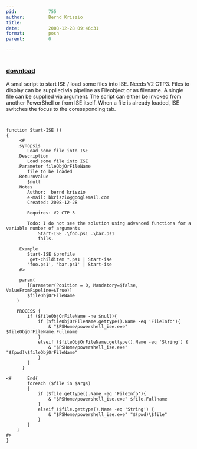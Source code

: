 ```yaml
---
pid:            755
author:         Bernd Kriszio
title:          
date:           2008-12-28 09:46:31
format:         posh
parent:         0

---
```


# 

### [download](Scripts\755.ps1)

A smal script to  start ISE / load some files into ISE. 
Needs V2 CTP3. Files to display can be supplied via pipeline as Fileobject or as filename. A single file can be supplied via argument. The script can either be invoked from another PowerShell or from ISE itself. When a file is already loaded, ISE switches the focus to the coressponding tab. 

```posh


function Start-ISE ()
{
     <#
    .synopsis
        Load some file into ISE
    .Description
        Load some file into ISE
    .Parameter fileObjOrFileName
        file to be loaded
    .ReturnValue
        $null
    .Notes
        Author:  bernd kriszio
        e-mail: bkriszio@googlemail.com
        Created: 2008-12-28
        
        Requires: V2 CTP 3
        
        Todo: I do not see the solution using advanced functions for a variable number of arguments
            Start-ISE .\foo.ps1 .\bar.ps1
            fails.

    .Example       
        Start-ISE $profile 
         get-childitem *.ps1 | Start-ise
        'foo.ps1', 'bar.ps1' | Start-ise      
     #>

     param(
        [Parameter(Position = 0, Mandatory=$false, ValueFromPipeline=$True)]
        $fileObjOrFileName
    )
    
    PROCESS {
        if ($fileObjOrFileName -ne $null){
            if ($fileObjOrFileName.gettype().Name -eq 'FileInfo'){
                & "$PSHome/powershell_ise.exe" $fileObjOrFileName.Fullname
            }
            elseif ($fileObjOrFileName.gettype().Name -eq 'String') {
                & "$PSHome/powershell_ise.exe" "$(pwd)\$fileObjOrFileName"
            }
        }
      }
      
<#      End{
        foreach ($file in $args)
        {
            if ($file.gettype().Name -eq 'FileInfo'){
                & "$PSHome/powershell_ise.exe" $file.Fullname
            }
            elseif ($file.gettype().Name -eq 'String') {
                & "$PSHome/powershell_ise.exe" "$(pwd)\$file"
            }
        }
    }
#>   
}


```
